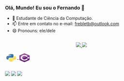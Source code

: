 ### Olá, Mundo! Eu sou o Fernando 👋

- 🌱 Estudante de Ciência da Computação.
- 📫 Entre em contato no e-mail: frebletb@outlook.com
- 😄 Pronouns: ele/dele

##

<div align="center">
  <a href="https://github.com/frborgesl">
  <img height="170em" src="https://github-readme-stats.vercel.app/api/top-langs/?username=frborgesl&layout=compact&langs_count=0&theme=tokyonight"/>
  <img height="170em" src="https://github-readme-stats.vercel.app/api?username=frborgesl&show_icons=true&theme=tokyonight&include_all_commits=true&count_private=true"/>
</div>
<div style="display: inline_block"><br>
  <img align="center" alt="Python" height="30" width="40" src="https://raw.githubusercontent.com/devicons/devicon/master/icons/python/python-original.svg">
  <img align="center" alt="Csharp" height="30" width="40" src="https://raw.githubusercontent.com/devicons/devicon/master/icons/csharp/csharp-original.svg">
</div>
  
##
  
<div>
    <a href="https://www.linkedin.com/in/fernando-ribeiro-borges-lopes-b6bb94169/" target="_blank"><img src="https://img.shields.io/badge/-LinkedIn-%230077B5?style=for-the-badge&logo=linkedin&logoColor=white" target="_blank"></a>
  <a href="https://www.instagram.com/frborgesl/" target="_blank"><img src="https://img.shields.io/badge/-Instagram-%23E4405F?style=for-the-badge&logo=instagram&logoColor=white" target="_blank"></a>
  <a href = "mailto:frebletb@outlook.com"><img src="https://img.shields.io/badge/Microsoft_Outlook-0078D4?style=for-the-badge&logo=microsoft-outlook&logoColor=white" target="_blank"></a>
</div>
